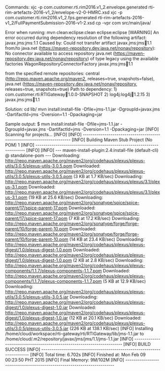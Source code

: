 Commands: 
xjc -p com.customer.rti.rim2016.v1_2.envelope.generated rti-rim-artefacts-2016-v1_2/envelope-v2-0-HMRC.xsd 
xjc -p com.customer.rti.rim2016.v1_2.fps.generated rti-rim-artefacts-2016-v1_2/FullPaymentSubmission-2016-v1-2.xsd 
cp -vpr com src/main/java/

Error when running: mvn clean:eclipse:clean eclipse:eclipse [WARNING] An error occurred during dependency resolution of the following artifact: javax.jms:jms:1.1 Caused by: Could not transfer artifact javax.jms:jms:jar:1.1 from/to java.net (https://maven-repository.dev.java.net/nonav/repository): No connector available to access repository java.net (https://maven-repository.dev.java.net/nonav/repository) of type legacy using the available factories WagonRepositoryConnectorFactory javax.jms:jms:jar:1.1

from the specified remote repositories: central (http://repo.maven.apache.org/maven2, releases=true, snapshots=false), java.net (https://maven-repository.dev.java.net/nonav/repository, releases=true, snapshots=true) Path to dependency: 1) com.customer.rti:RTIGateway:jar:1.0.0-SNAPSHOT 2) log4j:log4j:jar:1.2.15 3) javax.jms:jms:jar:1.1

Solution: cd lib/ mvn install:install-file -Dfile=jms-1.1.jar -DgroupId=javax.jms -DartifactId=jms -Dversion=1.1 -Dpackaging=jar

Sample output: $ mvn install:install-file -Dfile=jms-1.1.jar -DgroupId=javax.jms -DartifactId=jms -Dversion=1.1 -Dpackaging=jar [INFO] Scanning for projects... 
[INFO]
[INFO] ------------------------------------------------------------------------ 
[INFO] Building Maven Stub Project (No POM) 1 
[INFO] ------------------------------------------------------------------------ 
[INFO] 
[INFO] --- maven-install-plugin:2.4:install-file (default-cli) @ standalone-pom --- 
Downloading: http://repo.maven.apache.org/maven2/org/codehaus/plexus/plexus-utils/3.0.5/plexus-utils-3.0.5.pom 
Downloaded: http://repo.maven.apache.org/maven2/org/codehaus/plexus/plexus-utils/3.0.5/plexus-utils-3.0.5.pom (3 KB at 1.7 KB/sec) 
Downloading: http://repo.maven.apache.org/maven2/org/codehaus/plexus/plexus/3.1/plexus-3.1.pom 
Downloaded: http://repo.maven.apache.org/maven2/org/codehaus/plexus/plexus/3.1/plexus-3.1.pom (19 KB at 25.6 KB/sec) 
Downloading: http://repo.maven.apache.org/maven2/org/sonatype/spice/spice-parent/17/spice-parent-17.pom 
Downloaded: http://repo.maven.apache.org/maven2/org/sonatype/spice/spice-parent/17/spice-parent-17.pom (7 KB at 17.2 KB/sec) 
Downloading: http://repo.maven.apache.org/maven2/org/sonatype/forge/forge-parent/10/forge-parent-10.pom 
Downloaded: http://repo.maven.apache.org/maven2/org/sonatype/forge/forge-parent/10/forge-parent-10.pom (14 KB at 23.4 KB/sec) 
Downloading: http://repo.maven.apache.org/maven2/org/codehaus/plexus/plexus-digest/1.0/plexus-digest-1.0.pom 
Downloaded: http://repo.maven.apache.org/maven2/org/codehaus/plexus/plexus-digest/1.0/plexus-digest-1.0.pom (2 KB at 2.8 KB/sec) 
Downloading: http://repo.maven.apache.org/maven2/org/codehaus/plexus/plexus-components/1.1.7/plexus-components-1.1.7.pom 
Downloaded: http://repo.maven.apache.org/maven2/org/codehaus/plexus/plexus-components/1.1.7/plexus-components-1.1.7.pom (5 KB at 12.9 KB/sec) 
Downloading: http://repo.maven.apache.org/maven2/org/codehaus/plexus/plexus-utils/3.0.5/plexus-utils-3.0.5.jar 
Downloading: http://repo.maven.apache.org/maven2/org/codehaus/plexus/plexus-digest/1.0/plexus-digest-1.0.jar 
Downloaded: http://repo.maven.apache.org/maven2/org/codehaus/plexus/plexus-digest/1.0/plexus-digest-1.0.jar (12 KB at 20.1 KB/sec) 
Downloaded: http://repo.maven.apache.org/maven2/org/codehaus/plexus/plexus-utils/3.0.5/plexus-utils-3.0.5.jar (226 KB at 138.1 KB/sec) 
[INFO] Installing /home/cloud/workspace/rti-gateway/rti/RTIGateway/lib/jms-1.1.jar to /home/cloud/.m2/repository/javax/jms/jms/1.1/jms-1.1.jar 
[INFO] ------------------------------------------------------------------------ 
[INFO] BUILD SUCCESS 
[INFO] ------------------------------------------------------------------------ 
[INFO] Total time: 6.702s 
[INFO] Finished at: Mon Feb 09 00:23:50 PHT 2015 
[INFO] Final Memory: 9M/102M [INFO] ------------------------------------------------------------------------

